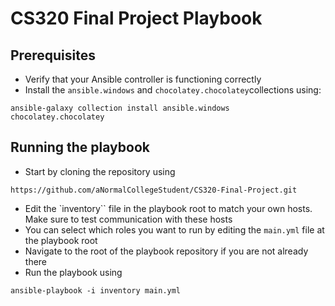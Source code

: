 # CS320 Final Project Playbook

## Prerequisites

- Verify that your Ansible controller is functioning correctly
- Install the `ansible.windows` and `chocolatey.chocolatey`collections using:
```
ansible-galaxy collection install ansible.windows chocolatey.chocolatey
```

## Running the playbook

- Start by cloning the repository using
```
https://github.com/aNormalCollegeStudent/CS320-Final-Project.git
```
- Edit the `inventory`` file in the playbook root to match your own hosts. Make sure to test communication with these hosts
- You can select which roles you want to run by editing the `main.yml` file at the playbook root
- Navigate to the root of the playbook repository if you are not already there
- Run the playbook using
```
ansible-playbook -i inventory main.yml
```

